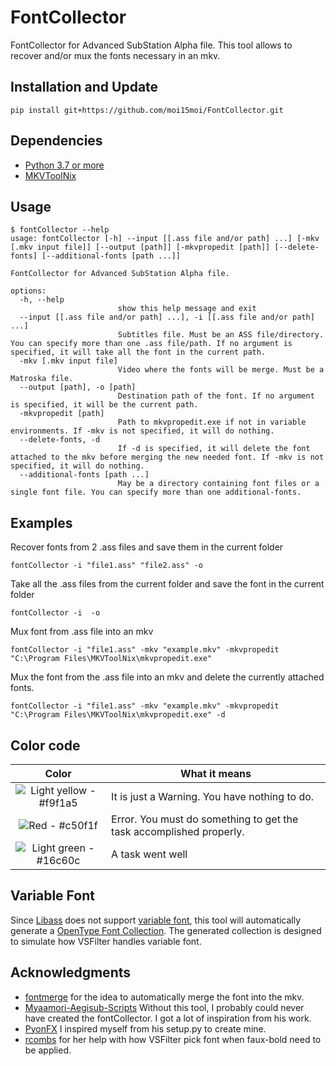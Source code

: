 # FontCollector
FontCollector for Advanced SubStation Alpha file.
This tool allows to recover and/or mux the fonts necessary in an mkv.
## Installation and Update
```
pip install git+https://github.com/moi15moi/FontCollector.git
```
## Dependencies
-  [Python 3.7 or more](https://www.python.org/downloads/)
-  [MKVToolNix](https://www.fosshub.com/MKVToolNix.html)

## Usage
```console
$ fontCollector --help
usage: fontCollector [-h] --input [[.ass file and/or path] ...] [-mkv [.mkv input file]] [--output [path]] [-mkvpropedit [path]] [--delete-fonts] [--additional-fonts [path ...]]

FontCollector for Advanced SubStation Alpha file.

options:
  -h, --help
                        show this help message and exit
  --input [[.ass file and/or path] ...], -i [[.ass file and/or path] ...]
                        Subtitles file. Must be an ASS file/directory. You can specify more than one .ass file/path. If no argument is specified, it will take all the font in the current path.
  -mkv [.mkv input file]
                        Video where the fonts will be merge. Must be a Matroska file.
  --output [path], -o [path]
                        Destination path of the font. If no argument is specified, it will be the current path.
  -mkvpropedit [path]
                        Path to mkvpropedit.exe if not in variable environments. If -mkv is not specified, it will do nothing.
  --delete-fonts, -d
                        If -d is specified, it will delete the font attached to the mkv before merging the new needed font. If -mkv is not specified, it will do nothing.
  --additional-fonts [path ...]
                        May be a directory containing font files or a single font file. You can specify more than one additional-fonts.
```
## Examples
Recover fonts from 2 .ass files and save them in the current folder
```
fontCollector -i "file1.ass" "file2.ass" -o
```
Take all the .ass files from the current folder and save the font in the current folder
```
fontCollector -i  -o
```
Mux font from .ass file into an mkv
```
fontCollector -i "file1.ass" -mkv "example.mkv" -mkvpropedit "C:\Program Files\MKVToolNix\mkvpropedit.exe"
```

Mux the font from the .ass file into an mkv and delete the currently attached fonts.
```
fontCollector -i "file1.ass" -mkv "example.mkv" -mkvpropedit "C:\Program Files\MKVToolNix\mkvpropedit.exe" -d
```
## Color code
|Color|What it means|
|:--:|--|
|![Light yellow - #f9f1a5](https://via.placeholder.com/15/f9f1a5/f9f1a5.png)|It is just a Warning. You have nothing to do.|
|![Red - #c50f1f](https://via.placeholder.com/15/c50f1f/c50f1f.png)|Error. You must do something to get the task accomplished properly.|
|![Light green - #16c60c](https://via.placeholder.com/15/16c60c/16c60c.png)|A task went well|
## Variable Font
Since [Libass](https://github.com/libass/libass/issues/386) does not support [variable font](https://docs.microsoft.com/en-us/typography/opentype/spec/otvaroverview), this tool will automatically generate a [OpenType Font Collection](https://docs.microsoft.com/en-us/typography/opentype/spec/otff#font-collections). The generated collection is designed to simulate how VSFilter handles variable font.
## Acknowledgments
 - [fontmerge](https://github.com/WheneverDev/fontmerge) for the idea to automatically merge the font into the mkv.
 - [Myaamori-Aegisub-Scripts](https://github.com/TypesettingTools/Myaamori-Aegisub-Scripts) Without this tool, I probably could never have created the fontCollector. I got a lot of inspiration from his work.
 - [PyonFX](https://github.com/CoffeeStraw/PyonFX) I inspired myself from his setup.py to create mine.
 - [rcombs](https://github.com/rcombs) for her help with how VSFilter pick font when faux-bold need to be applied.
